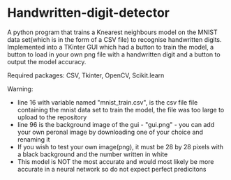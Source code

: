 # Handwritten-digit-detector
A python program that trains a Knearest neighbours model on the MNIST data set(which is in the form of a CSV file) to recognise handwritten digits.
Implemented into a TKinter GUI which had a button to train the model, a button to load in your own png file with a handwritten digit and a button to output the model accuracy.

Required packages: CSV, Tkinter, OpenCV, Scikit.learn

Warning:
- line 16 with variable named "mnist_train.csv", is the csv file file containing the mnist data set to train the model, the file was too large to upload to the repository
- line 96 is the background image of the gui - "gui.png" - you can add your own peronal image by downloading one of your choice and renaming it
- If you wish to test your own image(png), it must be 28 by 28 pixels with a black background and the number written in white
- This model is NOT the most accurate and would most likely be more accurate in a neural network so do not expect perfect predicitons
